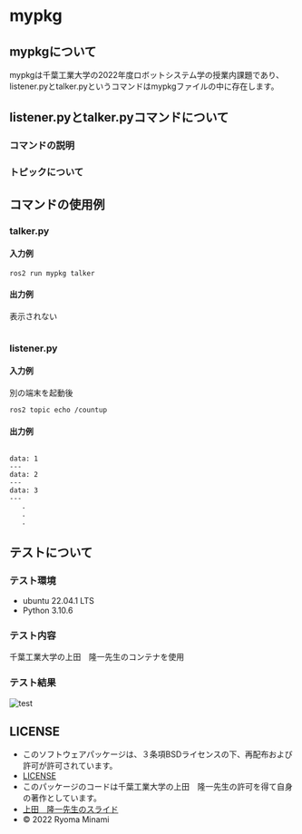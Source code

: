 # mypkg

## mypkgについて

mypkgは千葉工業大学の2022年度ロボットシステム学の授業内課題であり、listener.pyとtalker.pyというコマンドはmypkgファイルの中に存在します。

## listener.pyとtalker.pyコマンドについて

### コマンドの説明



### トピックについて

## コマンドの使用例

### talker.py

#### 入力例

```
ros2 run mypkg talker
```
#### 出力例

表示されない
```

```

### listener.py

#### 入力例
別の端末を起動後
```
ros2 topic echo /countup
```

#### 出力例
```

data: 1
---
data: 2
---
data: 3
---
   .
   .
   .
```

## テストについて

### テスト環境

* ubuntu 22.04.1 LTS
* Python 3.10.6

### テスト内容

千葉工業大学の上田　隆一先生のコンテナを使用

### テスト結果

![test](https://github.com/RyomaMinami/mypkg/actions/workflows/test.yml/badge.svg)

## LICENSE

* このソフトウェアパッケージは、３条項BSDライセンスの下、再配布および許可が許可されています。
* [LICENSE](https://github.com/RyomaMinami/mypkg/LICENSE)
* このパッケージのコードは千葉工業大学の上田　隆一先生の許可を得て自身の著作としています。
* [上田　隆一先生のスライド](https://github.com/ryuichiueda/my_slides/tree/master/robosys_2022)
* © 2022 Ryoma Minami




　

